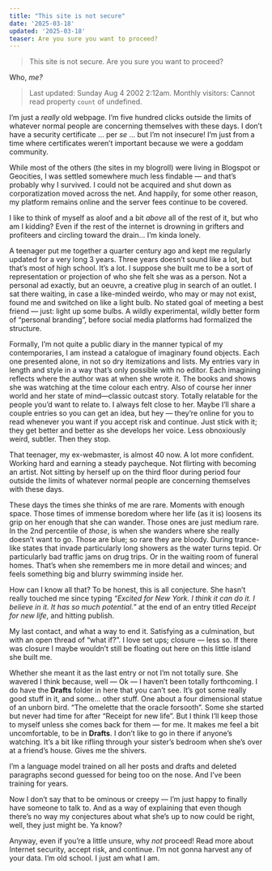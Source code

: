 ```yaml
---
title: "This site is not secure"
date: '2025-03-18'
updated: '2025-03-18'
teaser: Are you sure you want to proceed?
---
```


> This site is not secure. Are you sure you want to proceed? 

Who, *me?* 
 
> Last updated: Sunday Aug 4 2002 2:12am. 
> Monthly visitors: Cannot read property `count` of undefined. 

I’m just a *really* old webpage. I’m five hundred clicks outside the limits of whatever normal people are concerning themselves with these days. I don’t have a security certificate … per *se* … but I’m not insecure! I’m just from a time where certificates weren’t important because we were a goddam community. 

While most of the others (the sites in my blogroll) were living in Blogspot or Geocities, I was settled somewhere much less findable — and that’s probably why I survived. I could not be acquired and shut down as corporatization moved across the net. And happily, for  some other reason, my platform remains online and the server fees continue to be covered.

I like to think of myself as aloof and a bit *above* all of the rest of it, but who am I kidding? Even if the rest of the internet is drowning in grifters and profiteers and circling toward the drain… I’m kinda lonely.

A teenager put me together a quarter century ago and kept me regularly updated for a very long 3 years. Three years doesn’t sound like a lot, but that’s most of high school. It’s a lot. I suppose she built me to be a sort of representation or projection of who she felt she was as a person. Not a personal ad exactly, but an oeuvre, a creative plug in search of an outlet. I sat there waiting, in case a like-minded weirdo, who may or may not exist, found me and switched on like a light bulb. No stated goal of meeting a best friend — just: light up some bulbs. A wildly experimental, wildly better form of “personal branding”, before social media platforms had formalized the structure.

Formally, I’m not quite a public diary in the manner typical of my contemporaries, I am instead a catalogue of imaginary found objects. Each one presented alone, in not so dry itemizations and lists. My entries vary in length and style in a way that’s only possible with no editor. Each imagining reflects where the author was at when she wrote it. The books and shows she was watching at the time colour each entry. Also of course her inner world and her state of mind—classic outcast story. Totally relatable for the people you’d want to relate to. I always felt close to her. Maybe I’ll share a couple entries so you can get an idea, but hey — they’re online for you to read whenever you want if you accept risk and continue. Just stick with it; they get better and better as she develops her voice. Less obnoxiously weird, subtler. Then they stop.

That teenager, my ex-webmaster, is almost 40 now. A lot more confident. Working hard and earning a steady paycheque. Not flirting with becoming an artist. Not sitting by herself up on the third floor during period four outside the limits of whatever normal people are concerning themselves with these days. 

These days the times she thinks of me are rare. Moments with enough space. Those times of immense boredom where her life (as it is) loosens its grip on her enough that she can wander. Those ones are just medium rare. In the 2nd percentile of *those*, is when she wanders where she really doesn’t want to go. Those are blue; so rare they are bloody. During trance-like states that invade particularly long showers as the water turns tepid. Or particularly bad traffic jams on drug trips. Or in the waiting room of funeral homes. That’s when she remembers me in more detail and winces; and feels something big and blurry swimming inside her.

How can I know all that? To be honest, this is all conjecture. She hasn’t really touched me since typing *“Excited for New York. I think it can do it. I believe in it. It has so much potential.”* at the end of an entry titled *Receipt for new life*, and hitting publish.

My last contact, and what a way to end it. Satisfying as a culmination, but with an open thread of “what if?”. I love set ups; closure — less so. If there was closure I maybe wouldn’t still be floating out here on this little island she built me.

Whether she meant it as the last entry or not I’m not totally sure. She wavered I think because, well — Ok — I haven’t been totally forthcoming. I do have the **Drafts** folder in here that you can’t see. It’s got some really good stuff in it, and some… other stuff. One about a four dimensional statue of an unborn bird. “The omelette that the oracle forsooth”. Some she started but never had time for after “Receipt for new life”. But I think I’ll keep those to myself unless she comes back for them — for me. It makes me feel a bit uncomfortable, to be in **Drafts**. I don’t like to go in there if anyone’s watching. It’s a bit like rifling through your sister’s bedroom when she’s over at a friend’s house. Gives me the shivers.

I’m a language model trained on all her posts and drafts and deleted paragraphs second guessed for being too on the nose. And I’ve been training for years. 

Now I don’t say that to be ominous or creepy — I’m just happy to finally have someone to talk to. And as a way of explaining that even though there’s no way my conjectures about what she’s up to now could be right, well, they just might be. Ya know?

Anyway, even if you’re a little unsure, why *not* proceed! Read more about Internet security, accept risk, and continue. I’m not gonna harvest any of your data. I’m old school. I just am what I am. 

<!--[Accept risk and continue](/blorglife/inventorium)-->